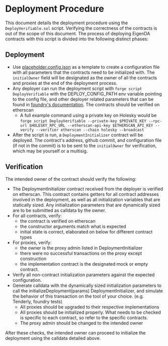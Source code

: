 # Deployment Procedure

This document details the deployment procedure using the `DeployVerifiable.sol` script. Verifying the correctness of the contracts is out of the scope of this document. The process of deploying EigenDA contracts with this script is divided into the following distinct phases:

## Deployment

* Use [placeholder.config.json](../../config/placeholder.config.json) as a template to create a configuration file with all parameters that the contracts need to be initialized with. The `initialOwner` field will be designated as the owner of all the contracts and proxies at the end of the deployment process.
* Any deployer can run the deployment script with `forge script DeployVerifiable` with the DEPLOY_CONFIG_PATH env variable pointing to the config file, and other deployer related parameters that can be found in [foundry's documentation](https://book.getfoundry.sh/reference/forge/forge-script). The contracts should be verified on etherscan
    * A full example command using a private key on Holesky would be `forge script DeployVerifiable --private-key $PRIVATE_KEY --rpc-url $HOLESKY_RPC_URL --etherscan-api-key $ETHERSCAN_API_KEY --verify --verifier etherscan --chain holesky --broadcast`
* After the script is run, a `DeploymentInitializer` contract will be deployed. The contract's address, github commit, and configuration file (if not in the commit) is to be sent to the `initialOwner` for verification, which may be yourself or a multisig.

## Verification

The intended owner of the contract should verify the following:

* The DeploymentInitializer contract received from the deployer is verified on etherscan. This contract contains getters for all contract addresses involved in the deployment, as well as all initialization variables that are statically sized. Any initialization parameters that are dynamically sized are to be submitted as calldata by the owner.
* For all contracts, verify:
    * the contract is verified on etherscan
    * the constructor arguments match what is expected
    * initial state is correct, elaborated on below for different contract types
* For proxies, verify:
    * the owner is the proxy admin listed in DeploymentInitializer
    * there were no successful transactions on the proxy except construction
    * the implementation contract is the designated mock or empty contract.
* Verify all non-contract initialization parameters against the expected configuration.
* Generate calldata with the dynamically sized initialization parameters to call the initializeDeployment(params) DeploymentInitializer, and simulate the behavior of this transaction on the tool of your choice. (e.g. Tenderly, foundry tests)
    * All proxies should be upgraded to their respective implementations
    * All proxies should be initialized properly. What needs to be checked is specific to each contract, so refer to the specific contracts.
    * The proxy admin should be changed to the intended owner

After these checks, the intended owner can proceed to initialize the deployment using the calldata detailed above.